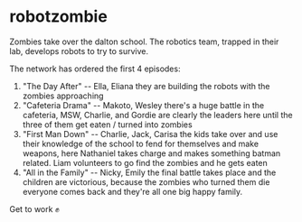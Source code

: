 # robotzombie

Zombies take over the dalton school. The robotics team, trapped in their lab, develops robots to try to survive.

The network has ordered the first 4 episodes:

1.  "The Day After" -- Ella, Eliana
they are building the robots with the zombies approaching
2.  "Cafeteria Drama" -- Makoto, Wesley
there's a huge battle in the cafeteria, MSW, Charlie, and Gordie are clearly the leaders here until the three of them get eaten / turned into zombies
3.  "First Man Down" -- Charlie, Jack, Carisa
the kids take over and use their knowledge of the school to fend for themselves and make weapons, here Nathaniel takes charge and makes something batman related. Liam volunteers to go find the zombies and he gets eaten
4.  "All in the Family" -- Nicky, Emily
the final battle takes place and the children are victorious, because the zombies who turned them die everyone comes back and they're all one big happy family.

Get to work :fist:
